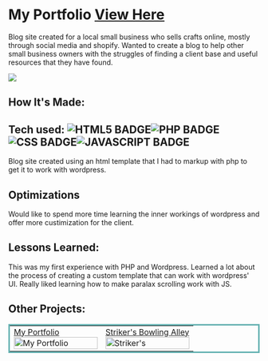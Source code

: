 # My Portfolio <a href="https://melraemakers.com" target="_blank">View Here</a>
Blog site created for a local small business who sells crafts online, mostly through social media and shopify.  Wanted to create a blog to help other small business owners with the struggles of finding a client base and useful resources that they have found.


<a href="https://melraemakers.com" target="_blank"><img src="https://github.com/j-mataway/melraeblog/blob/main/MelRaeDesign/images/melraedesign.gif"/></a>

## How It's Made:

## Tech used: ![HTML5 BADGE](https://img.shields.io/static/v1?label=|&message=HTML5&color=23555f&style=plastic&logo=html5)![PHP BADGE](https://img.shields.io/static/v1?label=|&message=PHP&color=714cc2&style=plastic&logo=php)![CSS BADGE](https://img.shields.io/static/v1?label=|&message=CSS3&color=285f65&style=plastic&logo=css3)![JAVASCRIPT BADGE](https://img.shields.io/static/v1?label=|&message=JAVASCRIPT&color=3c7f5d&style=plastic&logo=javascript)

Blog site created using an html template that I had to markup with php to get it to work with wordpress.

## Optimizations
Would like to spend more time learning the inner workings of wordpress and offer more custimization for the client.  

## Lessons Learned:

This was my first experience with PHP and Wordpress.  Learned a lot about the process of creating a custom template that can work with wordpress' UI.  Really liked learning how to make paralax scrolling work with JS.

## Other Projects:


<table bordercolor="#66b2b2">
  
  <tr>
    <td width="50%"  style="align:center;" valign="top">
<a target="_blank" href="https://j-mataway.github.io/portfolio/">My Portfolio</a>
        <br />
      <a target="_blank" href="https://j-mataway.github.io/portfolio/">
            <img src="https://github.com/j-mataway/portfolio/blob/main/images/portfolio.gif" width="100%"  alt="My Portfolio"/>
        </a>
    </td>
    <td width="50%"  style="align:center;" valign="top">
<a target="_blank" href="https://j-mataway.github.io/strikers/">Striker's Bowling Alley</a>
        <br />
      <a target="_blank" href="https://j-mataway.github.io/strikers/">
            <img src="https://github.com/j-mataway/strikers/blob/main/images/strikers.gif" width="100%"  alt="Striker's"/>
        </a>
    </td>
  </tr>
</table>
